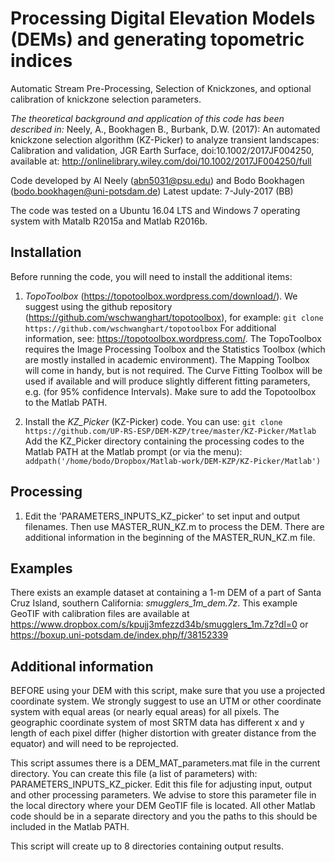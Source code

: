 # Processing Digital Elevation Models (DEMs) and generating topometric indices

Automatic Stream Pre-Processing, Selection of Knickzones, and optional calibration of knickzone selection parameters.

*The theoretical background and application of this code has been described in:*
Neely, A., Bookhagen B., Burbank, D.W. (2017): An automated knickzone selection algorithm (KZ-Picker) to analyze transient landscapes: Calibration and validation, JGR Earth Surface, doi:10.1002/2017JF004250, available at:
http://onlinelibrary.wiley.com/doi/10.1002/2017JF004250/full

Code developed by Al Neely (abn5031@psu.edu) and Bodo Bookhagen (bodo.bookhagen@uni-potsdam.de)
Latest update: 7-July-2017 (BB)

The code was tested on a Ubuntu 16.04 LTS and Windows 7 operating system with Matalb R2015a and Matlab R2016b.


## Installation
Before running the code, you will need to install the additional items:

1. _TopoToolbox_ (https://topotoolbox.wordpress.com/download/). We suggest using the github repository (https://github.com/wschwanghart/topotoolbox), for example: `git clone https://github.com/wschwanghart/topotoolbox` 
For additional information, see: https://topotoolbox.wordpress.com/. The TopoToolbox requires the Image Processing Toolbox and the Statistics Toolbox (which are mostly installed in academic environment). The Mapping Toolbox will come in handy, but is not required. The Curve Fitting Toolbox will be used if available and will produce slightly different fitting parameters, e.g. (for 95% confidence Intervals). Make sure to add the Topotoolbox to the Matlab PATH.

2. Install the _KZ_Picker_ (KZ-Picker) code. You can use: `git clone https://github.com/UP-RS-ESP/DEM-KZP/tree/master/KZ-Picker/Matlab`  Add the KZ_Picker directory containing the processing codes to the Matlab PATH at the Matlab prompt (or via the menu): `addpath('/home/bodo/Dropbox/Matlab-work/DEM-KZP/KZ-Picker/Matlab')`


## Processing

1. Edit the 'PARAMETERS_INPUTS_KZ_picker' to set input and output filenames. Then use MASTER_RUN_KZ.m to process the DEM. There are additional information in the beginning of the MASTER_RUN_KZ.m file.

## Examples
There exists an example dataset at containing a 1-m DEM of a part of Santa Cruz Island, southern California: _smugglers_1m_dem.7z_.
This example GeoTIF with calibration files are available at https://www.dropbox.com/s/kpujj3mfezzd34b/smugglers_1m.7z?dl=0 or https://boxup.uni-potsdam.de/index.php/f/38152339

## Additional information
BEFORE using your DEM with this script, make sure that you use a projected coordinate system. We strongly suggest to use an UTM or other
coordinate system with equal areas (or nearly equal areas) for all pixels. The geographic coordinate system of most SRTM data has different x and y length of each pixel differ (higher distortion with greater 
distance from the equator) and will need to be reprojected.

This script assumes there is a DEM_MAT_parameters.mat file in the current directory. You can create this file (a list of parameters) with: PARAMETERS_INPUTS_KZ_picker. Edit this file for adjusting input, output and other processing parameters.
We advise to store this parameter file in the local directory where your DEM GeoTIF file is located. All other Matlab code should be in a separate directory and you the paths to this should be included in the Matlab PATH.

This script will create up to 8 directories containing output results.

